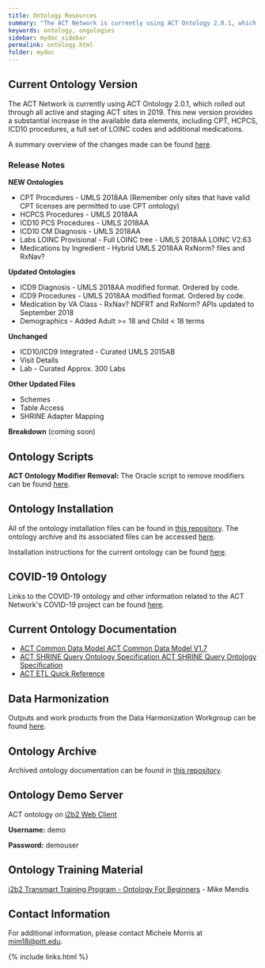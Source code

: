 ```yaml
---
title: Ontology Resources
summary: "The ACT Network is currently using ACT Ontology 2.0.1, which rolled out through all active and staging ACT sites to better meet the needs of clinical investigators and CTSA hubs."
keywords: ontology, ongologies
sidebar: mydoc_sidebar
permalink: ontology.html
folder: mydoc
---
```


## Current Ontology Version
The ACT Network is currently using ACT Ontology 2.0.1, which rolled out through all active and staging ACT sites in 2019. This new version provides a substantial increase in the available data elements, including CPT, HCPCS, ICD10 procedures, a full set of LOINC codes and additional medications. 

A summary overview of the changes made can be found [here](https://www.actnetwork.us/Global/FileLib/PDFs/ACT_ONTOLOGY_V2.0.1_final.pdf).

### **Release Notes**
**NEW Ontologies**
* CPT Procedures - UMLS 2018AA (Remember only sites that have valid CPT licenses are permitted to use CPT ontology) 
* HCPCS Procedures - UMLS 2018AA 
* ICD10 PCS Procedures - UMLS 2018AA 
* ICD10 CM Diagnosis - UMLS 2018AA 
* Labs LOINC Provisional - Full LOINC tree - UMLS 2018AA LOINC V2.63 
* Medications by Ingredient - Hybrid UMLS 2018AA RxNorm? files and RxNav? 

**Updated Ontologies**
* ICD9 Diagnosis - UMLS 2018AA modified format. Ordered by code. 
* ICD9 Procedures - UMLS 2018AA modified format. Ordered by code. 
* Medication by VA Class - RxNav? NDFRT and RxNorm? APIs updated to September 2018 
* Demographics - Added Adult >= 18 and Child < 18 terms 

**Unchanged**
* ICD10/ICD9 Integrated - Curated UMLS 2015AB 
* Visit Details 
* Lab - Curated Approx. 300 Labs 

**Other Updated Files** 
* Schemes 
* Table Access 
* SHRINE Adapter Mapping 

**Breakdown** (coming soon) 

## Ontology Scripts
**ACT Ontology Modifier Removal:** The Oracle script to remove modifiers can be found [here](https://pitt.box.com/s/zqnavsqx9j01dl2xtue9zsv4es43bh4a).

## Ontology Installation 
All of the ontology installation files can be found in [this repository](https://pitt.box.com/s/qoj5afssw4oz3v27ipmfidhitmgya9nt). The ontology archive and its associated files can be accessed [here](https://pitt.box.com/s/puou2vkwy371gv2mfypadjplymb14gvd).

Installation instructions for the current ontology can be found [here](https://pitt.box.com/s/jf2mupczvclzzxtmfvdd6pn1bytg1z1v).

## COVID-19 Ontology
Links to the COVID-19 ontology and other information related to the ACT Network's COVID-19 project can be found [here](https://dbmi-pitt.github.io/ACT-Network/test.html#covid-19-ontology).

## Current Ontology Documentation
* [ACT Common Data Model ACT Common Data Model V1.7](https://pitt.box.com/s/nuoueqadkcuhq6oqxbg3rsmg0kcaqcyo)
* [ACT SHRINE Query Ontology Specification ACT SHRINE Query Ontology Specification](https://pitt.box.com/s/ovkqhwhg6hhqv83hqp522wix0hsysr2k) 
* [ACT ETL Quick Reference](https://pitt.box.com/s/eg528mhbwb20fnp5mntgf5une8rv7zcp)

## Data Harmonization
Outputs and work products from the Data Harmonization Workgroup can be found [here](/ACT-Network/data_harmonization.html).

## Ontology Archive
Archived ontology documentation can be found in [this repository](https://pitt.box.com/s/puou2vkwy371gv2mfypadjplymb14gvd).

## Ontology Demo Server
ACT ontology on [i2b2 Web Client ](http://dbmi-ncats-test01.dbmi.pitt.edu/webclient/)

**Username:** demo 

**Password:** demouser 

## Ontology Training Material
[i2b2 Transmart Training Program - Ontology For Beginners](https://www.youtube.com/watch?v=0gF2yt1NBls&feature=youtu.be) - Mike Mendis

## Contact Information
For additional information, please contact Michele Morris at <mim18@pitt.edu>.


{% include links.html %}
